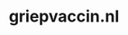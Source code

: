---
layout: post
title:  "griepvaccin.nl"
internal_url:  "/data/griepvaccin.nl.html"
categories: dutchgov
---